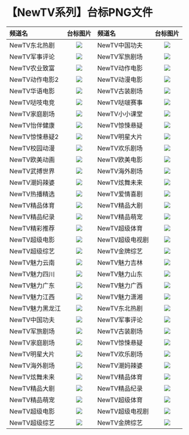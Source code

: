 # 【NewTV系列】台标PNG文件
|频道名|台标图片|频道名|台标图片|
|:---|:---:|:---|:---:|
|NewTV东北热剧|<img src="https://raw.githubusercontent.com/xiaolvdouya/TV-LOGO/refs/heads/main/NewTV%E7%B3%BB%E5%88%97/NewTV东北热剧.png">|NewTV中国功夫|<img src="https://raw.githubusercontent.com/xiaolvdouya/TV-LOGO/refs/heads/main/NewTV%E7%B3%BB%E5%88%97/NewTV中国功夫.png">|
|NewTV军事评论|<img src="https://raw.githubusercontent.com/xiaolvdouya/TV-LOGO/refs/heads/main/NewTV%E7%B3%BB%E5%88%97/NewTV军事评论.png">|NewTV军旅剧场|<img src="https://raw.githubusercontent.com/xiaolvdouya/TV-LOGO/refs/heads/main/NewTV%E7%B3%BB%E5%88%97/NewTV军旅剧场.png">|
|NewTV农业致富|<img src="https://raw.githubusercontent.com/xiaolvdouya/TV-LOGO/refs/heads/main/NewTV%E7%B3%BB%E5%88%97/NewTV农业致富.png">|NewTV动作电影|<img src="https://raw.githubusercontent.com/xiaolvdouya/TV-LOGO/refs/heads/main/NewTV%E7%B3%BB%E5%88%97/NewTV动作电影.png">|
|NewTV动作电影2|<img src="https://raw.githubusercontent.com/xiaolvdouya/TV-LOGO/refs/heads/main/NewTV%E7%B3%BB%E5%88%97/NewTV动作电影2.png">|NewTV动漫电影|<img src="https://raw.githubusercontent.com/xiaolvdouya/TV-LOGO/refs/heads/main/NewTV%E7%B3%BB%E5%88%97/NewTV动漫电影.png">|
|NewTV华语电影|<img src="https://raw.githubusercontent.com/xiaolvdouya/TV-LOGO/refs/heads/main/NewTV%E7%B3%BB%E5%88%97/NewTV华语电影.png">|NewTV古装剧场|<img src="https://raw.githubusercontent.com/xiaolvdouya/TV-LOGO/refs/heads/main/NewTV%E7%B3%BB%E5%88%97/NewTV古装剧场.png">|
|NewTV哒吱电竞|<img src="https://raw.githubusercontent.com/xiaolvdouya/TV-LOGO/refs/heads/main/NewTV%E7%B3%BB%E5%88%97/NewTV哒吱电竞.png">|NewTV哒啵赛事|<img src="https://raw.githubusercontent.com/xiaolvdouya/TV-LOGO/refs/heads/main/NewTV%E7%B3%BB%E5%88%97/NewTV哒啵赛事.png">|
|NewTV家庭剧场|<img src="https://raw.githubusercontent.com/xiaolvdouya/TV-LOGO/refs/heads/main/NewTV%E7%B3%BB%E5%88%97/NewTV家庭剧场.png">|NewTV小小课堂|<img src="https://raw.githubusercontent.com/xiaolvdouya/TV-LOGO/refs/heads/main/NewTV%E7%B3%BB%E5%88%97/NewTV小小课堂.png">|
|NewTV怡伴健康|<img src="https://raw.githubusercontent.com/xiaolvdouya/TV-LOGO/refs/heads/main/NewTV%E7%B3%BB%E5%88%97/NewTV怡伴健康.png">|NewTV惊悚悬疑|<img src="https://raw.githubusercontent.com/xiaolvdouya/TV-LOGO/refs/heads/main/NewTV%E7%B3%BB%E5%88%97/NewTV惊悚悬疑.png">|
|NewTV惊悚悬疑2|<img src="https://raw.githubusercontent.com/xiaolvdouya/TV-LOGO/refs/heads/main/NewTV%E7%B3%BB%E5%88%97/NewTV惊悚悬疑2.png">|NewTV明星大片|<img src="https://raw.githubusercontent.com/xiaolvdouya/TV-LOGO/refs/heads/main/NewTV%E7%B3%BB%E5%88%97/NewTV明星大片.png">|
|NewTV校园动漫|<img src="https://raw.githubusercontent.com/xiaolvdouya/TV-LOGO/refs/heads/main/NewTV%E7%B3%BB%E5%88%97/NewTV校园动漫.png">|NewTV欢乐剧场|<img src="https://raw.githubusercontent.com/xiaolvdouya/TV-LOGO/refs/heads/main/NewTV%E7%B3%BB%E5%88%97/NewTV欢乐剧场.png">|
|NewTV欧美动画|<img src="https://raw.githubusercontent.com/xiaolvdouya/TV-LOGO/refs/heads/main/NewTV%E7%B3%BB%E5%88%97/NewTV欧美动画.png">|NewTV欧美电影|<img src="https://raw.githubusercontent.com/xiaolvdouya/TV-LOGO/refs/heads/main/NewTV%E7%B3%BB%E5%88%97/NewTV欧美电影.png">|
|NewTV武搏世界|<img src="https://raw.githubusercontent.com/xiaolvdouya/TV-LOGO/refs/heads/main/NewTV%E7%B3%BB%E5%88%97/NewTV武搏世界.png">|NewTV海外剧场|<img src="https://raw.githubusercontent.com/xiaolvdouya/TV-LOGO/refs/heads/main/NewTV%E7%B3%BB%E5%88%97/NewTV海外剧场.png">|
|NewTV潮妈辣婆|<img src="https://raw.githubusercontent.com/xiaolvdouya/TV-LOGO/refs/heads/main/NewTV%E7%B3%BB%E5%88%97/NewTV潮妈辣婆.png">|NewTV炫舞未来|<img src="https://raw.githubusercontent.com/xiaolvdouya/TV-LOGO/refs/heads/main/NewTV%E7%B3%BB%E5%88%97/NewTV炫舞未来.png">|
|NewTV热播精选|<img src="https://raw.githubusercontent.com/xiaolvdouya/TV-LOGO/refs/heads/main/NewTV%E7%B3%BB%E5%88%97/NewTV热播精选.png">|NewTV爱情喜剧|<img src="https://raw.githubusercontent.com/xiaolvdouya/TV-LOGO/refs/heads/main/NewTV%E7%B3%BB%E5%88%97/NewTV爱情喜剧.png">|
|NewTV精品体育|<img src="https://raw.githubusercontent.com/xiaolvdouya/TV-LOGO/refs/heads/main/NewTV%E7%B3%BB%E5%88%97/NewTV精品体育.png">|NewTV精品大剧|<img src="https://raw.githubusercontent.com/xiaolvdouya/TV-LOGO/refs/heads/main/NewTV%E7%B3%BB%E5%88%97/NewTV精品大剧.png">|
|NewTV精品纪录|<img src="https://raw.githubusercontent.com/xiaolvdouya/TV-LOGO/refs/heads/main/NewTV%E7%B3%BB%E5%88%97/NewTV精品纪录.png">|NewTV精品萌宠|<img src="https://raw.githubusercontent.com/xiaolvdouya/TV-LOGO/refs/heads/main/NewTV%E7%B3%BB%E5%88%97/NewTV精品萌宠.png">|
|NewTV精彩推荐|<img src="https://raw.githubusercontent.com/xiaolvdouya/TV-LOGO/refs/heads/main/NewTV%E7%B3%BB%E5%88%97/NewTV精彩推荐.png">|NewTV超级体育|<img src="https://raw.githubusercontent.com/xiaolvdouya/TV-LOGO/refs/heads/main/NewTV%E7%B3%BB%E5%88%97/NewTV超级体育.png">|
|NewTV超级电影|<img src="https://raw.githubusercontent.com/xiaolvdouya/TV-LOGO/refs/heads/main/NewTV%E7%B3%BB%E5%88%97/NewTV超级电影.png">|NewTV超级电视剧|<img src="https://raw.githubusercontent.com/xiaolvdouya/TV-LOGO/refs/heads/main/NewTV%E7%B3%BB%E5%88%97/NewTV超级电视剧.png">|
|NewTV超级综艺|<img src="https://raw.githubusercontent.com/xiaolvdouya/TV-LOGO/refs/heads/main/NewTV%E7%B3%BB%E5%88%97/NewTV超级综艺.png">|NewTV金牌综艺|<img src="https://raw.githubusercontent.com/xiaolvdouya/TV-LOGO/refs/heads/main/NewTV%E7%B3%BB%E5%88%97/NewTV金牌综艺.png">|
|NewTV魅力云南|<img src="https://raw.githubusercontent.com/xiaolvdouya/TV-LOGO/refs/heads/main/NewTV%E7%B3%BB%E5%88%97/NewTV魅力云南.png">|NewTV魅力吉林|<img src="https://raw.githubusercontent.com/xiaolvdouya/TV-LOGO/refs/heads/main/NewTV%E7%B3%BB%E5%88%97/NewTV魅力吉林.png">|
|NewTV魅力四川|<img src="https://raw.githubusercontent.com/xiaolvdouya/TV-LOGO/refs/heads/main/NewTV%E7%B3%BB%E5%88%97/NewTV魅力四川.png">|NewTV魅力山东|<img src="https://raw.githubusercontent.com/xiaolvdouya/TV-LOGO/refs/heads/main/NewTV%E7%B3%BB%E5%88%97/NewTV魅力山东.png">|
|NewTV魅力广东|<img src="https://raw.githubusercontent.com/xiaolvdouya/TV-LOGO/refs/heads/main/NewTV%E7%B3%BB%E5%88%97/NewTV魅力广东.png">|NewTV魅力广西|<img src="https://raw.githubusercontent.com/xiaolvdouya/TV-LOGO/refs/heads/main/NewTV%E7%B3%BB%E5%88%97/NewTV魅力广西.png">|
|NewTV魅力江西|<img src="https://raw.githubusercontent.com/xiaolvdouya/TV-LOGO/refs/heads/main/NewTV%E7%B3%BB%E5%88%97/NewTV魅力江西.png">|NewTV魅力潇湘|<img src="https://raw.githubusercontent.com/xiaolvdouya/TV-LOGO/refs/heads/main/NewTV%E7%B3%BB%E5%88%97/NewTV魅力潇湘.png">|
|NewTV魅力黑龙江|<img src="https://raw.githubusercontent.com/xiaolvdouya/TV-LOGO/refs/heads/main/NewTV%E7%B3%BB%E5%88%97/NewTV魅力黑龙江.png">|NewTV东北热剧|<img src="https://raw.githubusercontent.com/xiaolvdouya/TV-LOGO/refs/heads/main/NewTV%E7%B3%BB%E5%88%97/NewTV东北热剧.png">|
|NewTV中国功夫|<img src="https://raw.githubusercontent.com/xiaolvdouya/TV-LOGO/refs/heads/main/NewTV%E7%B3%BB%E5%88%97/NewTV中国功夫.png">|NewTV军事评论|<img src="https://raw.githubusercontent.com/xiaolvdouya/TV-LOGO/refs/heads/main/NewTV%E7%B3%BB%E5%88%97/NewTV军事评论.png">|
|NewTV军旅剧场|<img src="https://raw.githubusercontent.com/xiaolvdouya/TV-LOGO/refs/heads/main/NewTV%E7%B3%BB%E5%88%97/NewTV军旅剧场.png">|NewTV古装剧场|<img src="https://raw.githubusercontent.com/xiaolvdouya/TV-LOGO/refs/heads/main/NewTV%E7%B3%BB%E5%88%97/NewTV古装剧场.png">|
|NewTV家庭剧场|<img src="https://raw.githubusercontent.com/xiaolvdouya/TV-LOGO/refs/heads/main/NewTV%E7%B3%BB%E5%88%97/NewTV家庭剧场.png">|NewTV惊悚悬疑|<img src="https://raw.githubusercontent.com/xiaolvdouya/TV-LOGO/refs/heads/main/NewTV%E7%B3%BB%E5%88%97/NewTV惊悚悬疑.png">|
|NewTV明星大片|<img src="https://raw.githubusercontent.com/xiaolvdouya/TV-LOGO/refs/heads/main/NewTV%E7%B3%BB%E5%88%97/NewTV明星大片.png">|NewTV欢乐剧场|<img src="https://raw.githubusercontent.com/xiaolvdouya/TV-LOGO/refs/heads/main/NewTV%E7%B3%BB%E5%88%97/NewTV欢乐剧场.png">|
|NewTV海外剧场|<img src="https://raw.githubusercontent.com/xiaolvdouya/TV-LOGO/refs/heads/main/NewTV%E7%B3%BB%E5%88%97/NewTV海外剧场.png">|NewTV潮妈辣婆|<img src="https://raw.githubusercontent.com/xiaolvdouya/TV-LOGO/refs/heads/main/NewTV%E7%B3%BB%E5%88%97/NewTV潮妈辣婆.png">|
|NewTV炫舞未来|<img src="https://raw.githubusercontent.com/xiaolvdouya/TV-LOGO/refs/heads/main/NewTV%E7%B3%BB%E5%88%97/NewTV炫舞未来.png">|NewTV精品体育|<img src="https://raw.githubusercontent.com/xiaolvdouya/TV-LOGO/refs/heads/main/NewTV%E7%B3%BB%E5%88%97/NewTV精品体育.png">|
|NewTV精品大剧|<img src="https://raw.githubusercontent.com/xiaolvdouya/TV-LOGO/refs/heads/main/NewTV%E7%B3%BB%E5%88%97/NewTV精品大剧.png">|NewTV精品纪录|<img src="https://raw.githubusercontent.com/xiaolvdouya/TV-LOGO/refs/heads/main/NewTV%E7%B3%BB%E5%88%97/NewTV精品纪录.png">|
|NewTV精品萌宠|<img src="https://raw.githubusercontent.com/xiaolvdouya/TV-LOGO/refs/heads/main/NewTV%E7%B3%BB%E5%88%97/NewTV精品萌宠.png">|NewTV超级体育|<img src="https://raw.githubusercontent.com/xiaolvdouya/TV-LOGO/refs/heads/main/NewTV%E7%B3%BB%E5%88%97/NewTV超级体育.png">|
|NewTV超级电影|<img src="https://raw.githubusercontent.com/xiaolvdouya/TV-LOGO/refs/heads/main/NewTV%E7%B3%BB%E5%88%97/NewTV超级电影.png">|NewTV超级电视剧|<img src="https://raw.githubusercontent.com/xiaolvdouya/TV-LOGO/refs/heads/main/NewTV%E7%B3%BB%E5%88%97/NewTV超级电视剧.png">|
|NewTV超级综艺|<img src="https://raw.githubusercontent.com/xiaolvdouya/TV-LOGO/refs/heads/main/NewTV%E7%B3%BB%E5%88%97/NewTV超级综艺.png">|NewTV金牌综艺|<img src="https://raw.githubusercontent.com/xiaolvdouya/TV-LOGO/refs/heads/main/NewTV%E7%B3%BB%E5%88%97/NewTV金牌综艺.png">|
